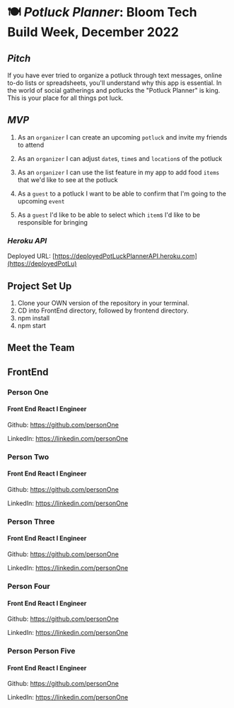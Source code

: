 # 🍽 ***Potluck Planner*: Bloom Tech Build Week, December 2022**

## *Pitch*
If you have ever tried to organize a potluck through text messages, online to-do lists or spreadsheets, you'll understand why this app is essential.   In the world of social gatherings and potlucks the "Potluck Planner" is king. This is your place for all things pot luck.


## *MVP*
1. As an `organizer` I can create an upcoming `potluck` and invite my friends to attend

2. As an `organizer` I can adjust `date`s, `time`s and `location`s of the potluck

3. As an `organizer` I can use the list feature in my app to add food `items` that we'd like to see at the potluck

4. As a `guest` to a potluck I want to be able to confirm that I'm going to the upcoming `event`

5. As a `guest` I'd like to be able to select which `item`s I'd like to be responsible for bringing

### *Heroku API*

Deployed URL: [https://deployedPotLuckPlannerAPI.heroku.com](https://deployedPotLu)



## Project Set Up

 1. Clone your OWN version of the repository in your terminal. 
 2.  CD into FrontEnd directory, followed by frontend directory.
 3.  npm install
 4.  npm start

## **Meet the Team**

## FrontEnd

### Person One
#### Front End React I Engineer

Github: https://github.com/personOne

LinkedIn: https://linkedin.com/personOne

### Person Two
#### Front End React I Engineer

Github: https://github.com/personOne

LinkedIn: https://linkedin.com/personOne

### Person Three 
#### Front End React I Engineer

Github: https://github.com/personOne

LinkedIn: https://linkedin.com/personOne

### Person Four 
#### Front End React I Engineer

Github: https://github.com/personOne

LinkedIn: https://linkedin.com/personOne

### Person Person Five 
#### Front End React I Engineer

Github: https://github.com/personOne

LinkedIn: https://linkedin.com/personOne

